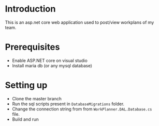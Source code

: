 # Introduction
This is an asp.net core web application used to post/view workplans of my team.

# Prerequisites 
- Enable ASP.NET core on visual studio
- Install maria db (or any mysql database)

# Setting up
- Clone the master branch
- Run the sql scripts present in `DatabaseMigrations` folder.
- Change the connection string from from `WorkPlanner.DAL.Database.cs` file.
- Build and run
